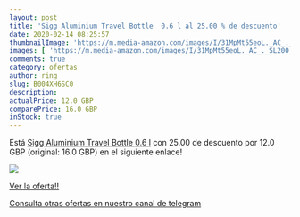 ```yaml
---
layout: post
title: 'Sigg Aluminium Travel Bottle  0.6 l al 25.00 % de descuento'
date: 2020-02-14 08:25:57
thumbnailImage: 'https://m.media-amazon.com/images/I/31MpMt55eoL._AC_._SL200_.jpg'
images: [ 'https://m.media-amazon.com/images/I/31MpMt55eoL._AC_._SL200_.jpg' ]
comments: true
category: ofertas
author: ring
slug: B004XH6SC0
description:
actualPrice: 12.0 GBP
comparePrice: 16.0 GBP
inStock: true
---
```


Está [Sigg Aluminium Travel Bottle  0.6 l](https://www.amazon.com/dp/B004XH6SC0/?tag=redken08-20) con 25.00 de descuento por 12.0 GBP (original: 16.0 GBP) en el siguiente enlace!

[![](https://m.media-amazon.com/images/I/31MpMt55eoL._AC_._SL200_.jpg)](https://www.amazon.com/dp/B004XH6SC0/?tag=redken08-20)

[Ver la oferta!!](https://www.amazon.com/dp/B004XH6SC0/?tag=redken08-20)

[Consulta otras ofertas en nuestro canal de telegram](https://t.me/s/ofertas25)
